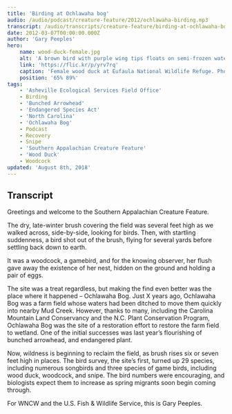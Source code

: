 ```yaml
---
title: 'Birding at Ochlawaha bog'
audio: /audio/podcast/creature-feature/2012/ochlawaha-birding.mp3
transcript: /audio/transcripts/creature-feature/birding-at-ochlawaha-bog.pdf
date: 2012-03-07T00:00:00.000Z
author: 'Gary Peeples'
hero:
    name: wood-duck-female.jpg
    alt: 'A brown bird with purple wing tips floats on semi-frozen water.'
    link: 'https://flic.kr/p/yrv7rq'
    caption: 'Female wood duck at Eufaula National Wildlife Refuge. Photo &copy; Quincey Banks.'
    position: '65% 89%'
tags:
    - 'Asheville Ecological Services Field Office'
    - Birding
    - 'Bunched Arrowhead'
    - 'Endangered Species Act'
    - 'North Carolina'
    - 'Ochlawaha Bog'
    - Podcast
    - Recovery
    - Snipe
    - 'Southern Appalachian Creature Feature'
    - 'Wood Duck'
    - Woodcock
updated: 'August 8th, 2018'
---
```


## Transcript

Greetings and welcome to the Southern Appalachian Creature Feature.

The dry, late-winter brush covering the field was several feet high as we walked across, side-by-side, looking for birds. Then, with startling suddenness, a bird shot out of the brush, flying for several yards before settling back down to earth.

It was a woodcock, a gamebird, and for the knowing observer, her flush gave away the existence of her nest, hidden on the ground and holding a pair of eggs.

The site was a treat regardless, but making the find even better was the place where it happened – Ochlawaha Bog. Just X years ago, Ochlawaha Bog was a farm field whose waters had been ditched to move them quickly into nearby Mud Creek. However, thanks to many, including the Carolina Mountain Land Conservancy and the N.C. Plant Conservation Program, Ochlawaha Bog was the site of a restoration effort to restore the farm field to wetland. One of the initial successes was last year’s flourishing of bunched arrowhead, and endangered plant.

Now, wildness is beginning to reclaim the field, as brush rises six or seven feet high in places. The bird survey, the site’s first, turned up 29 species, including numerous songbirds and three species of game birds, including wood duck, woodcock, and snipe. The bird numbers were encouraging, and biologists expect them to increase as spring migrants soon begin coming through.

For WNCW and the U.S. Fish & Wildlife Service, this is Gary Peeples.